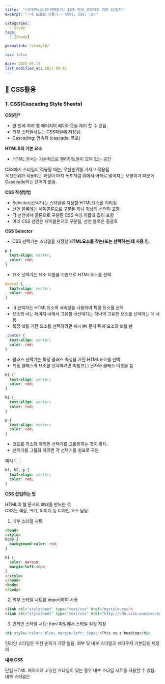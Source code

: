 ```yaml
---
title:  "[유데미x스나이퍼팩토리] 10주 완성 프로젝트 캠프 11일차"
excerpt: "✨내 프로필 만들기 - html, css, js✨"

categories:
  - Study
tags:
  - [Study]

permalink: /study18/

toc: false

date: 2023-06-15
last_modified_at: 2023-06-15
---
```

## 🍊 CSS활용

### 1. CSS(Cascading Style Sheets)

**CSS란?**

- 한 번에 여러 웹 페이지의 레이아웃을 제어 할 수 있음.
- 외부 스타일시트는 CSS파일에 저장됨.
- Cascading: 연속화 (cascade: 폭포)

**HTML5의 기본 요소**
- HTML 문서는 기본적으로 엘리먼트들이 모여 있는 공간

CSS에서 스타일이 적용될 때는, 우선순위를 가지고 적용됨\
우선순위가 적용되는 과정이 마치 폭포처럼 위에서 아래로 떨어지는 모양이기 때문에 Casecade라는 단어가 붙음.

**CSS 작성방법**
 
- Selector(선택기)는 스타일을 지정할 HTML요소를 가리킴
- 선언 블록에는 세미콜론으로 구분된 하나 이상의 선언이 포함
- 각 선언에서 콜론으로 구분된 CSS 속성 이름과 값이 포함
- 여러 CSS 선언은 세미콜론으로 구분됨, 선언 블록은 중괄호
  
**CSS Selector**

- CSS 선택기는 스타일을 지정할 **HTML요소를 찾는(또는 선택하는)데 사용** 됨.
  
```css
p {
  text-align: center;
  color: red;
}
```

- 요소 선택기는 요소 이름을 기반으로 HTML요소를 선택

```css
#para1 {
  text-align: center;
  color: red;
}
```
  
- id 선택자는 HTML요소의 id속성을 사용하여 특정 요소를 선택
- 요소의 id는 페이지 내에서 고유함 id선택기는 하나의 고유한 요소를 선택하는 데 사용
- 특정 id를 가진 요소를 선택하려면 해시(#) 문자 뒤에 요소의 id를 씀

```css
.center {
  text-align: center;
  color: red;
}
```

- 클래스 선택기는 특정 클래스 속성을 가진 HTML요소를 선택
- 특정 클래스의 요소를 선택하려면 마침표(.) 문자와 클래스 이름을 씀

```css
h1 {
  text-align: center;
  color: red;
}

h2 {
  text-align: center;
  color: red;
}

p {
  text-align: center;
  color: red;
}
```

- 코드를 최소화 하려면 선택기를 그룹화하는 것이 좋다.
- 선택기를 그룹화 하려면 각 선택기를 쉼표로 구분

예시 👇🏻

```css
h1, h2, p {
  text-align: center;
  color: red;
}
```

**CSS 삽입하는 법**

HTML이 웹 문서의 뼈대를 만드는 것\
CSS는 색상, 크기, 이미지 등 디자인 요소 담당

1. 내부 스타일 시트

```html
<head>
<style>
body {
  background-color: red;
}

h1 {
  color: maroon;
  margin-left:40px;
}
</style>
</head>
<body>
</body>
```

2. 외부 스타일 시트를 import하여 사용

```html
<link rel="stylesheet" type="text/css" href="mystyle.css"> 
<link rel="stylesheet" type="text/css" href="http://cdn.site.com/css/mystyle.css"> 
```

3. 인라인 스타일 시트: html 파일에서 스타일 직정 지정

```html
<h1 style="color: blue; margin-left: 30px;">This us a heading</h1>
```

인라인 스타일은 우선  순위가 가장 높음, 외부 및 내부 스타일과 브라우저 기본값을 재정의

**내부 CSS**

단일 HTML 페이지에 고유한 스타일이 있는 경우 내부 스타일 시트를 사용할 수 있음.\
내부 스타일은 <style> 요소 내부, head 섹션 내부에 정의됨.

```html
<!DOCTYPE html>
<html lang="ko">
<head>
<style>
  body {
    background-color: linen;
  }

  h1{
    color: maroon;
    margin-left: 40px; 
  }
</style>
</head>
<body>
  <h1>This is a heading</h1>
  <p>This is a paragraph.</p>
</body>
</html>
```


### 3. 과제 - (구)세이프홈즈 랜딩페이지 html작성

**CODE**
  
```html
<!DOCTYPE html>
<html lang="ko">

<head>
  <meta charset="UTF-8">
  <meta name="viewport" content="width=device-width, initial-scale=1.0">
  <link rel="stylesheet" href="https://fonts.googleapis.com/icon?family=Material+Icons" />
  <link href='//spoqa.github.io/spoqa-han-sans/css/SpoqaHanSansNeo.css' rel='stylesheet' type='text/css'>
  <title>세이프홈즈</title>
</head>

<body>
  <header>
    <a href="#"><img src="images/logo.png" alt="세이프홈즈_logo"></a>
    <div class="menu">
      <a href="#" class="btn-white">문의하기</a>
      <a href="#" class="btn-green">시작하기</a>
    </div>
  </header>
  <main>
    <section class="visual">
      <img src="images/main.jpg" alt="">

      <div class="text-box">
        <h1>내 집 보증금, <br />경매로 날아가면 어떻게 하지?</h1>

        <a href="#">지금 걱정 해결하기<span class="material-icons">
            chevron_right
          </span></a>
      </div>
    </section>

    <section>
      <article>
        <p class="title">세이프홈즈, <strong>전/월세 보증금 지킴이 서비스입니다.</strong></p>
        <div class="services-area">
          <div>
            <img src="images/Rectangle.png" alt="">
            <h3>등기부등본 등을 분석한<br />보증금 지킴이 리포트</h3>
            <p>내 보증금을 어떻게 지킬 수 있을까? 라는 단계를 거쳐서 여러분들에게 계약전 보증금 지킴이 리포트 제공</p>
          </div>
          <div>
            <img src="images/Rectangle-1.png" alt="">
            <h3>보증금 보호를 위한<br />Check-List</h3>
            <p>내 보증금을 어떻게 지킬 수 있을까?라는 단계를 거쳐서 여러분들에게 계약전 보증금 지킴이 리포트 제공</p>
          </div>
          <div>
            <img src="images/Rectangle-2.png" alt="">
            <h3>등기부등본 등을 분석한<br />보증금 지킴이 리포트</h3>
            <p>내 보증금을 어떻게 지킬 수 있을까? 라는 단계를 거쳐서 여러분들에게 계약전 보증금 지킴이 리포트 제공</p>
          </div>
        </div>
        <a href="#">지금 바로 사용하기<span class="material-icons">
            chevron_right
          </span></a>
      </article>

      <article>
        <p class="title">
          <strong>부동산을 찾았지만 망설이고 계시나요?</strong>
        </p>
        <div class="services-area">
          <div>
            <img src="images/Rectangle-3.png" alt="">
            <h3>부동산 중개 업자는 항상 괜찮다고 한다.과연 그럴까?</h3>
            <p>내 보증금을 어떻게 지킬 수 있을까? 라는 단계를 거쳐서 여러분들에게 계약전 보증금 지킴이 리포트 제공</p>
          </div>
          <div>
            <img src="images/Rectangle-4.png" alt="">
            <h3>절차가 이것저것 너무 많은데 빠뜨린 절차가 있지 않을까?</h3>
            <p>내 보증금을 어떻게 지킬 수 있을까?라는 단계를 거쳐서 여러분들에게 계약전 보증금 지킴이 리포트 제공</p>
          </div>
          <div>
            <img src="images/Rectangle-5.png" alt="">
            <h3>평생 힘들게 모은 보증금을 나중에 돌려 받지 못하면 ..</h3>
            <p>내 보증금을 어떻게 지킬 수 있을까? 라는 단계를 거쳐서 여러분들에게 계약전 보증금 지킴이 리포트 제공</p>
          </div>
        </div>
      </article>

      <article>
        <p class="title">세이프홈즈
          <strong>어떻게 내 보증금을 지킬 수 있을까요?</strong>
        </p>
        <div class="check-list">
          <div>
            <strong>#1</strong>
            <h4>계약 전 주소 검색</h4>
            <p>내 보증금을 어떻게 지킬 수 있을까?라는 단계를 거쳐서 여러분들에게 계약전 보증금 지킴이 리포트 제공</p>
          </div>

          <div>
            <strong>#2</strong>
            <h4>보증금 지킴이 리포트 확인</h4>
            <p>내 보증금을 어떻게 지킬 수 있을까?라는 단계를 거쳐서 여러분들에게 계약전 보증금 지킴이 리포트 제공</p>
          </div>

          <div>
            <strong>#3</strong>
            <h4>체크리스트를 따라 계약 진행</h4>
            <p>내 보증금을 어떻게 지킬 수 있을까?라는 단계를 거쳐서 여러분들에게 계약전 보증금 지킴이 리포트 제공</p>
          </div>

          <div>
            <strong>#4</strong>
            <h4>실시간 등기 변동 알림</h4>
            <p>내 보증금을 어떻게 지킬 수 있을까?라는 단계를 거쳐서 여러분들에게 계약전 보증금 지킴이 리포트 제공</p>
          </div>

          <div>
            <strong>#5</strong>
            <h4>계약 기간 안심하고 살기</h4>
            <p>내 내 보증금을 어떻게 지킬 수 있을까?라는 단계를 거쳐서 여러분들에게 계약전 보증금 지킴이 리포트 제공</p>
          </div>
        </div>
        <a href="#">조금 더 알아보기<span class="material-icons">
            chevron_right
          </span></a>
      </article>

      <article>
        <div class="phone">

          <div class="phone-list">
            <div>
              <img src="images/Phone.png" alt="핸드폰">
            </div>
            <div>
              <strong>리포트</strong>
              <h4>등기부 등본 등을 분석한<br />보증금 지킴이 리포트</h4>
              <p>어려운 부동산 법률 용어가 아닌, 누구나 쉽게 이해 할 수 있는 보증금 지킴이 리포트 제공</p>
            </div>
          </div>

          <div class="phone-list">
            <div>
              <strong>절차</strong>
              <h4>보증금 보호를 위한,<br />체크리스트</h4>
              <p>전세 사기 당하지 않기 하기 위해 반드시 확인해야 할 체크리스트를 제공합니다.</p>
            </div>
            <div class="img-r">
              <img src="images/Phone-1.png" alt="핸드폰">
            </div>
          </div>

          <div class="phone-list">
            <div>
              <img src="images/Phone-2.png" alt="핸드폰">
            </div>
            <div>
              <strong>알림</strong>
              <h4>등기부 등본 변동에 따른<br />실시간 알리미</h4>
              <p>어떤 말도 듣지 못 했는데 집 주인이 바뀌었다고? 세이프홈즈가 즉각 알려드립니다.</p>
              <img class="msg" src="images/msg.png" alt="메세지">
              <img class="msg" src="images/msg-1.png" alt="메세지">
            </div>
          </div>
        </div>
      </article>

      <article>
        <p class="title">세이프홈즈, <strong>서비스 가격은 어떻게 될까요?</strong></p>
        <div class="price">

          <div>
            <h4>전/월세 보증금<br />
              지킴이 리포트</h4>
            <p>해당 플랜은 여러분을 위해 리포트를 제공합니다. 실제로 이 리포트는 언제 어디서든지 사용할 수 있고 그렇습니다.</p>
            <strong>80,000 KRW</strong>
            <p>1회 50,000원 / 1주 80,000원</p>
            <a href="#" class="btn">지금 바로 사용하기</a>
          </div>

          <div>
            <h4>등기부 등본 변동<br />
              알림 서비스</h4>
            <p class="txt">해당 플랜은 여러분을 위해 리포트를 제공합니다. 실제로 이 리포트는 언제 어디서든지 사용할 수 있고 그렇습니다.</p>
            <strong>50,000 KRW</strong>
            <p>1년 50,000원 / 2년 80,000원</p>
            <a href="#" class="btn">지금 바로 사용하기</a>
          </div>

          <div>
            <h4>올 패키지<br />
              (지킴이 리포트 + 알림)</h4>
            <p>해당 플랜은 여러분을 위해 리포트를 제공합니다. 실제로 이 리포트는 언제 어디서든지 사용할 수 있고 그렇습니다.</p>
            <strong>100,000 KRW</strong>
            <p>1주 + 2년 100,000원</p>
            <a href="#" class="btn">지금 바로 사용하기</a>
          </div>
        </div>
        <a href="#">원하시는 플랜이 없다면 문의주세요!<span class="material-icons">
            chevron_right
          </span></a>
      </article>
    </section>

    <section class="review">
      <p class="title">세이프홈즈, <strong>없었으면 큰일 날 뻔했어요!</strong></p>
      <div class="review-box">
        <div>
          <div class="info">
            <img src="images/Oval.png" alt="">
            <p><strong>홍길동님</strong> <br />
              전/월세 보증금 지킴이 리포트</p>
          </div>
          <p>공인중개사가 계약을 너무 서두르는 느낌이 들어 불안했는데, 세이프홈즈를 통해서 리포트를 받아보니 아니나 다를까 위험요소가 너무 큰 매물이었습니다. 근저당이 너무 높게 잡혀있었고, 보증보험 적합
            대상도 아니라 경매로
            넘어가게 되면 보증금을 돌려받기 힘들 것 같아 해당 매물 계약을 포기하고, 더 안전한 매물을 찾아서 계약할 수 있었습니다.</p>
        </div>

        <div>
          <div class="info">
            <img src="images/Oval.png" alt="">
            <p><strong>홍길동님</strong><br />
              전/월세 보증금 지킴이 리포트</p>
          </div>
          <p>공인중개사가 계약을 너무 서두르는 느낌이 들어 불안했는데, 세이프홈즈를 통해서 리포트를 받아보니 아니나 다를까 위험요소가 너무 큰 매물이었습니다. 근저당이 너무 높게 잡혀있었고, 보증보험 적합
            대상도 아니라 경매로
            넘어가게 되면 보증금을 돌려받기 힘들 것 같아 해당 매물 계약을 포기하고, 더 안전한 매물을 찾아서 계약할 수 있었습니다.</p>
        </div>

        <div>
          <div class="info">
            <img src="images/Oval-1.png" alt="">
            <p><strong>홍길동님</strong> <br />
              등기부 등본 변동 알림 서비스</p>
          </div>
          <p>첫 부동산 계약이라 확인해야할 것이 중구난방이어서 불안했어요. 인터넷과 공인중개사에게 확인을 했지만 그래도 불안했어요. 내 전재산인데... 그런데 세이프홈즈에는 확인해야 할 것이 쉽게
            나와있어서
            준비물 준비하듯이
            착착 할 수 있었습니다. 부동산 잘 아는 친구가 생긴 것 같아 좋았습니다.</p>
        </div>
      </div>

      <a href="#">후기 진위여부 파악하러 가기<span class="material-icons">
          chevron_right
        </span></a>
    </section>

    <section class="bg-full">
      <div>
        <h1>
          내 보증금, 안전하게 보호하려면<br>지금 시작하세요
        </h1>
        <a href="#" class="btn-white">지금 바로 시작하기</a>
      </div>
    </section>

  </main>

  <footer>
    <div>
      <p>(주)세이프홈즈</p>
      <small>
        사업자 등록 번호 : 250-26-01109 | 대표 : 정동훈<br>
        경기도 성남시 수정구 대왕판교로 815 기업지원허브 혁신기술존 260-3호<br>
        문의 메일 : <a href="mailto:safehomes.kr@gmail.com">safehomes.kr@gmail.com</a>
      </small>
    </div>
  </footer>
</body>

</html>
```

**결과**
  
![세이프홈즈_html](https://github.com/Ji-Yoon98/Ji-Yoon98.github.io/assets/97427387/0af74b18-63f2-408d-8ff2-dc8e353beca7)

### 3. 회고
오랜만에 html과 css를 복습하는 시간을 가졌다. 너무 오랜만에 하다보니 헷갈리는게 좀 있었다. 벌써 ..?\
그래도 하다보니 원래 했던게 있었어서 그런건지 손가락이 알아서 움직여줘서 신기했달까😊\
피그마는 나는 사용하기에 아직 먼거 같다.. 아무생각없이 썼었는데 보니까 간격 등을 잘 정해줘야 할 거 같다.\
html은 생각없이 짜면 금방 하긴하는데 css 할 생각에 대책없이 쓰면 다 고쳐야겠다 싶어서 약간 생각하면서 짠거같다. 아마도..?\
얼른 React를 배우고 다같이 프로젝트를 하고 싶다! 프로젝트 선착순이라던데 빨리 정해야지.. ㄷㄷ\
아무튼 오늘도 무사히 과제 완료!

<hr>

<div align="center">
<img src="https://github.com/Ji-Yoon98/Ji-Yoon98.github.io/assets/97427387/68d12772-178f-4124-80c5-531a7fde8b9d"><br/>

본 후기는 유데미-스나이퍼팩토리 10주 완성 프로젝트캠프 학습 일지 후기로 작성 되었습니다.<br/><br/>
#프로젝트캠프 #프로젝트캠프후기 #유데미 #스나이퍼팩토리 #웅진씽크빅 #인사이드아웃 #IT개발캠프 #개발자부트캠프 #리액트 #react #부트캠프 #리액트캠프
</div>
